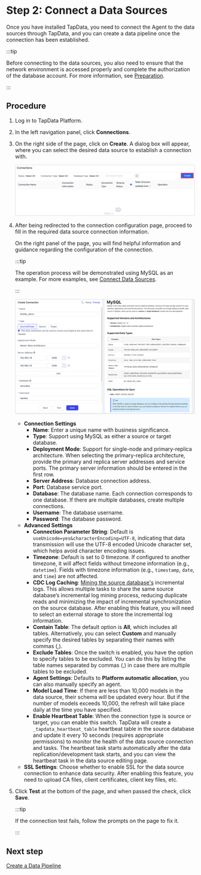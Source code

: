 # Step 2: Connect a Data Sources


Once you have installed TapData, you need to connect the Agent to the data sources through TapData, and you can create a data pipeline once the connection has been established.

:::tip

Before connecting to the data sources, you also need to ensure that the network environment is accessed properly and complete the authorization of the database account. For more information, see [Preparation](../connectors/README.md).

:::

## Procedure

1. Log in to TapData Platform.

2. In the left navigation panel, click **Connections**.

3. On the right side of the page, click on **Create**. A dialog box will appear, where you can select the desired data source to establish a connection with.

   ![Connection Demo](../images/connect_database_demo.png)

4. After being redirected to the connection configuration page, proceed to fill in the required data source connection information. 

   On the right panel of the page, you will find helpful information and guidance regarding the configuration of the connection.

   :::tip

   The operation process will be demonstrated using MySQL as an example. For more examples, see [Connect Data Sources](../connectors/README.md).

   :::

   ![Connection configuration example](../images/mysql_connection_demo.png)

   * **Connection Settings**
     * **Name**: Enter a unique name with business significance.
     * **Type**: Support using MySQL as either a source or target database.
     * **Deployment Mode**: Support for single-node and primary-replica architecture. When selecting the primary-replica architecture, provide the primary and replica server addresses and service ports. The primary server information should be entered in the first row.
     * **Server Address**: Database connection address.
     * **Port**: Database service port.
     * **Database**: The database name. Each connection corresponds to one database. If there are multiple databases, create multiple connections.
     * **Username**: The database username.
     * **Password**: The database password.
    * **Advanced Settings**
      * **Connection Parameter String**: Default is `useUnicode=yes&characterEncoding=UTF-8`, indicating that data transmission will use the UTF-8 encoded Unicode character set, which helps avoid character encoding issues.
      * **Timezone**: Default is set to 0 timezone. If configured to another timezone, it will affect fields without timezone information (e.g., `datetime`). Fields with timezone information (e.g., `timestamp`, `date`, and `time`) are not affected.
      * **CDC Log Caching**: [Mining the source database's](../operational-data-hub/advanced/share-mining.md) incremental logs. This allows multiple tasks to share the same source database’s incremental log mining process, reducing duplicate reads and minimizing the impact of incremental synchronization on the source database. After enabling this feature, you will need to select an external storage to store the incremental log information.
      * **Contain Table**: The default option is **All**, which includes all tables. Alternatively, you can select **Custom** and manually specify the desired tables by separating their names with commas (,).
      * **Exclude Tables**: Once the switch is enabled, you have the option to specify tables to be excluded. You can do this by listing the table names separated by commas (,) in case there are multiple tables to be excluded.
      * **Agent Settings**: Defaults to **Platform automatic allocation**, you can also manually specify an agent.
      * **Model Load Time**: If there are less than 10,000 models in the data source, their schema will be updated every hour. But if the number of models exceeds 10,000, the refresh will take place daily at the time you have specified.
      * **Enable Heartbeat Table**: When the connection type is source or target, you can enable this switch. TapData will create a `_tapdata_heartbeat_table` heartbeat table in the source database and update it every 10 seconds (requires appropriate permissions) to monitor the health of the data source connection and tasks. The heartbeat task starts automatically after the data replication/development task starts, and you can view the heartbeat task in the data source editing page.
    * **SSL Settings**: Choose whether to enable SSL for the data source connection to enhance data security. After enabling this feature, you need to upload CA files, client certificates, client key files, etc.

5. Click **Test** at the bottom of the page, and when passed the check, click **Save**.

   :::tip

   If the connection test fails, follow the prompts on the page to fix it.

   :::



## Next step

[Create a Data Pipeline](build-real-time-materialized-view.md)